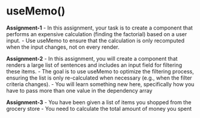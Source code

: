 # useMemo()

 **Assignment-1**
    - In this assignment, your task is to create a component that performs an expensive calculation (finding the factorial) based on a user input. 
    - Use useMemo to ensure that the calculation is only recomputed when the input changes, not on every render.

 **Assignment-2**
    - In this assignment, you will create a component that renders a large list of sentences and includes an input field for filtering  these items. 
    - The goal is to use useMemo to optimize the filtering process, ensuring the list is only re-calculated when necessary (e.g., when the filter criteria changes).
    - You will learn something new here, specifically how you have to pass more than one value in the dependency array

 **Assignment-3**
    - You have been given a list of items you shopped from the grocery store
    - You need to calculate the total amount of money you spent
